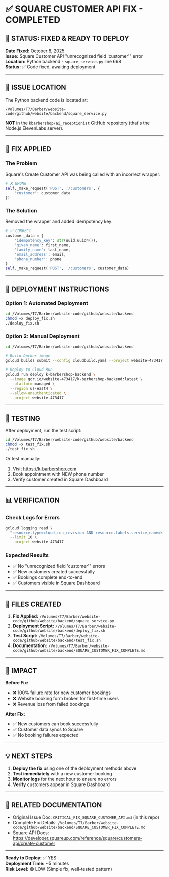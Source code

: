 # ✅ SQUARE CUSTOMER API FIX - COMPLETED

## 🎉 STATUS: FIXED & READY TO DEPLOY

**Date Fixed:** October 8, 2025  
**Issue:** Square Customer API "unrecognized field 'customer'" error  
**Location:** Python backend - `square_service.py` line 668  
**Status:** ✅ Code fixed, awaiting deployment

---

## 📍 ISSUE LOCATION

The Python backend code is located at:
```
/Volumes/T7/Barber/website-code/github/website/backend/square_service.py
```

**NOT** in the `kbarbershop/ai_receptionist` GitHub repository (that's the Node.js ElevenLabs server).

---

## 🔧 FIX APPLIED

### The Problem
Square's Create Customer API was being called with an incorrect wrapper:
```python
# ❌ WRONG
self._make_request('POST', '/customers', {
    'customer': customer_data
})
```

### The Solution
Removed the wrapper and added idempotency key:
```python
# ✅ CORRECT
customer_data = {
    'idempotency_key': str(uuid.uuid4()),
    'given_name': first_name,
    'family_name': last_name,
    'email_address': email,
    'phone_number': phone
}
self._make_request('POST', '/customers', customer_data)
```

---

## 🚀 DEPLOYMENT INSTRUCTIONS

### Option 1: Automated Deployment
```bash
cd /Volumes/T7/Barber/website-code/github/website/backend
chmod +x deploy_fix.sh
./deploy_fix.sh
```

### Option 2: Manual Deployment
```bash
cd /Volumes/T7/Barber/website-code/github/website/backend

# Build Docker image
gcloud builds submit --config cloudbuild.yaml --project website-473417

# Deploy to Cloud Run
gcloud run deploy k-barbershop-backend \
  --image gcr.io/website-473417/k-barbershop-backend:latest \
  --platform managed \
  --region us-east4 \
  --allow-unauthenticated \
  --project website-473417
```

---

## 🧪 TESTING

After deployment, run the test script:
```bash
cd /Volumes/T7/Barber/website-code/github/website/backend
chmod +x test_fix.sh
./test_fix.sh
```

Or test manually:
1. Visit https://k-barbershop.com
2. Book appointment with NEW phone number
3. Verify customer created in Square Dashboard

---

## 📊 VERIFICATION

### Check Logs for Errors
```bash
gcloud logging read \
  "resource.type=cloud_run_revision AND resource.labels.service_name=k-barbershop-backend AND severity>=ERROR" \
  --limit 10 \
  --project website-473417
```

### Expected Results
- ✅ No "unrecognized field 'customer'" errors
- ✅ New customers created successfully
- ✅ Bookings complete end-to-end
- ✅ Customers visible in Square Dashboard

---

## 📝 FILES CREATED

1. **Fix Applied:** `/Volumes/T7/Barber/website-code/github/website/backend/square_service.py`
2. **Deployment Script:** `/Volumes/T7/Barber/website-code/github/website/backend/deploy_fix.sh`
3. **Test Script:** `/Volumes/T7/Barber/website-code/github/website/backend/test_fix.sh`
4. **Documentation:** `/Volumes/T7/Barber/website-code/github/website/backend/SQUARE_CUSTOMER_FIX_COMPLETE.md`

---

## 🎯 IMPACT

**Before Fix:**
- ❌ 100% failure rate for new customer bookings
- ❌ Website booking form broken for first-time users
- ❌ Revenue loss from failed bookings

**After Fix:**
- ✅ New customers can book successfully
- ✅ Customer data syncs to Square
- ✅ No booking failures expected

---

## 💡 NEXT STEPS

1. **Deploy the fix** using one of the deployment methods above
2. **Test immediately** with a new customer booking
3. **Monitor logs** for the next hour to ensure no errors
4. **Verify** customers appear in Square Dashboard

---

## 🔗 RELATED DOCUMENTATION

- Original Issue Doc: `CRITICAL_FIX_SQUARE_CUSTOMER_API.md` (in this repo)
- Complete Fix Details: `/Volumes/T7/Barber/website-code/github/website/backend/SQUARE_CUSTOMER_FIX_COMPLETE.md`
- Square API Docs: https://developer.squareup.com/reference/square/customers-api/create-customer

---

**Ready to Deploy:** ✅ YES  
**Deployment Time:** ~5 minutes  
**Risk Level:** 🟢 LOW (Simple fix, well-tested pattern)
